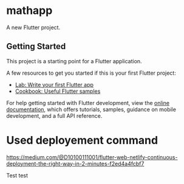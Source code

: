 # mathapp

A new Flutter project.

## Getting Started

This project is a starting point for a Flutter application.

A few resources to get you started if this is your first Flutter project:

- [Lab: Write your first Flutter app](https://docs.flutter.dev/get-started/codelab)
- [Cookbook: Useful Flutter samples](https://docs.flutter.dev/cookbook)

For help getting started with Flutter development, view the
[online documentation](https://docs.flutter.dev/), which offers tutorials,
samples, guidance on mobile development, and a full API reference.

# Used deployement command

<https://medium.com/@D10100111001/flutter-web-netlify-continuous-deployment-the-right-way-in-2-minutes-f2ed4a4fcbf7>

Test test
